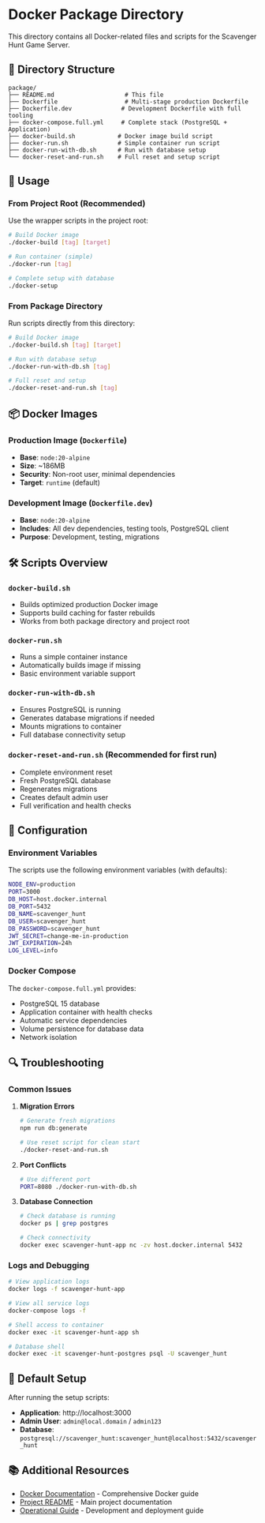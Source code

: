 # Docker Package Directory

This directory contains all Docker-related files and scripts for the Scavenger Hunt Game Server.

## 📁 Directory Structure

```
package/
├── README.md                    # This file
├── Dockerfile                   # Multi-stage production Dockerfile
├── Dockerfile.dev              # Development Dockerfile with full tooling
├── docker-compose.full.yml     # Complete stack (PostgreSQL + Application)
├── docker-build.sh            # Docker image build script
├── docker-run.sh              # Simple container run script
├── docker-run-with-db.sh      # Run with database setup
└── docker-reset-and-run.sh    # Full reset and setup script
```

## 🚀 Usage

### From Project Root (Recommended)

Use the wrapper scripts in the project root:

```bash
# Build Docker image
./docker-build [tag] [target]

# Run container (simple)
./docker-run [tag]

# Complete setup with database
./docker-setup
```

### From Package Directory

Run scripts directly from this directory:

```bash
# Build Docker image
./docker-build.sh [tag] [target]

# Run with database setup
./docker-run-with-db.sh [tag]

# Full reset and setup
./docker-reset-and-run.sh [tag]
```

## 📦 Docker Images

### Production Image (`Dockerfile`)
- **Base**: `node:20-alpine`
- **Size**: ~186MB
- **Security**: Non-root user, minimal dependencies
- **Target**: `runtime` (default)

### Development Image (`Dockerfile.dev`)
- **Base**: `node:20-alpine`
- **Includes**: All dev dependencies, testing tools, PostgreSQL client
- **Purpose**: Development, testing, migrations

## 🛠️ Scripts Overview

### `docker-build.sh`
- Builds optimized production Docker image
- Supports build caching for faster rebuilds
- Works from both package directory and project root

### `docker-run.sh`
- Runs a simple container instance
- Automatically builds image if missing
- Basic environment variable support

### `docker-run-with-db.sh`
- Ensures PostgreSQL is running
- Generates database migrations if needed
- Mounts migrations to container
- Full database connectivity setup

### `docker-reset-and-run.sh` (Recommended for first run)
- Complete environment reset
- Fresh PostgreSQL database
- Regenerates migrations
- Creates default admin user
- Full verification and health checks

## 🔧 Configuration

### Environment Variables

The scripts use the following environment variables (with defaults):

```bash
NODE_ENV=production
PORT=3000
DB_HOST=host.docker.internal
DB_PORT=5432
DB_NAME=scavenger_hunt
DB_USER=scavenger_hunt
DB_PASSWORD=scavenger_hunt
JWT_SECRET=change-me-in-production
JWT_EXPIRATION=24h
LOG_LEVEL=info
```

### Docker Compose

The `docker-compose.full.yml` provides:
- PostgreSQL 15 database
- Application container with health checks
- Automatic service dependencies
- Volume persistence for database data
- Network isolation

## 🔍 Troubleshooting

### Common Issues

1. **Migration Errors**
   ```bash
   # Generate fresh migrations
   npm run db:generate
   
   # Use reset script for clean start
   ./docker-reset-and-run.sh
   ```

2. **Port Conflicts**
   ```bash
   # Use different port
   PORT=8080 ./docker-run-with-db.sh
   ```

3. **Database Connection**
   ```bash
   # Check database is running
   docker ps | grep postgres
   
   # Check connectivity
   docker exec scavenger-hunt-app nc -zv host.docker.internal 5432
   ```

### Logs and Debugging

```bash
# View application logs
docker logs -f scavenger-hunt-app

# View all service logs
docker-compose logs -f

# Shell access to container
docker exec -it scavenger-hunt-app sh

# Database shell
docker exec -it scavenger-hunt-postgres psql -U scavenger_hunt
```

## 🎯 Default Setup

After running the setup scripts:

- **Application**: http://localhost:3000
- **Admin User**: `admin@local.domain` / `admin123`
- **Database**: `postgresql://scavenger_hunt:scavenger_hunt@localhost:5432/scavenger_hunt`

## 📚 Additional Resources

- [Docker Documentation](../DOCKER.md) - Comprehensive Docker guide
- [Project README](../README.md) - Main project documentation
- [Operational Guide](../operational-guide.md) - Development and deployment guide
